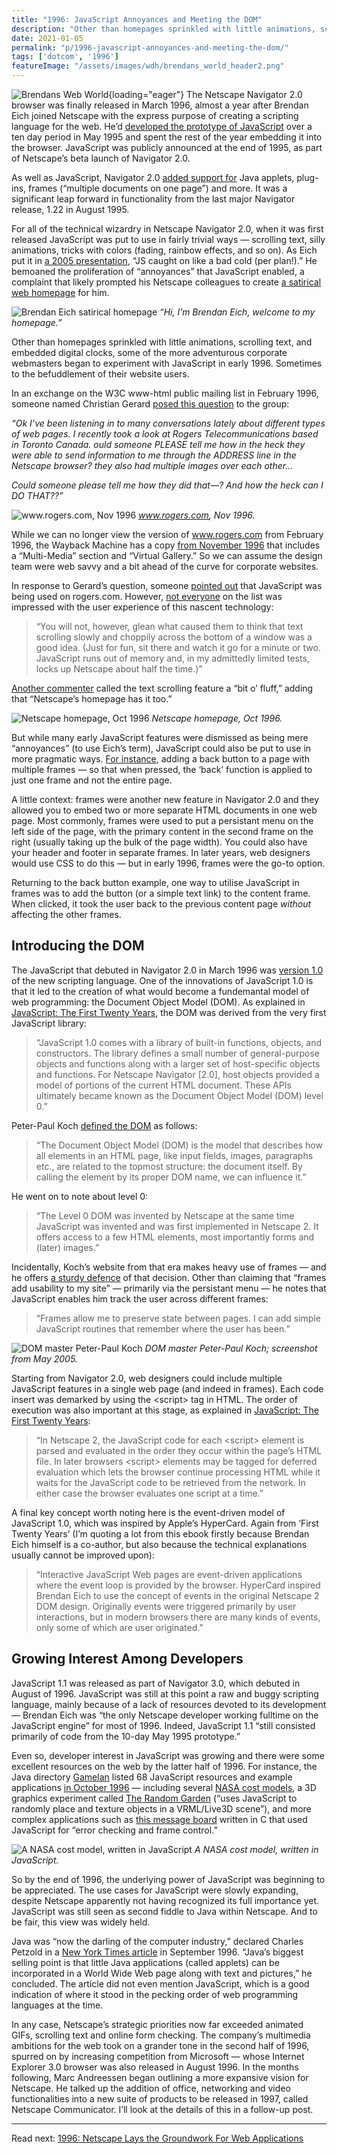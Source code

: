 ```yaml
---
title: "1996: JavaScript Annoyances and Meeting the DOM"
description: "Other than homepages sprinkled with little animations, scrolling text, and embedded digital clocks, adventurous corporate webmasters began to experiment with JavaScript in early 1996."
date: 2021-01-05
permalink: "p/1996-javascript-annoyances-and-meeting-the-dom/"
tags: ['dotcom', '1996']
featureImage: "/assets/images/wdh/brendans_world_header2.png"
---
```

![Brendans Web World](/assets/images/wdh/brendans_world_header2.png){loading="eager"}
The Netscape Navigator 2.0 browser was finally released in March 1996, almost a year after Brendan Eich joined Netscape with the express purpose of creating a scripting language for the web. He’d [developed the prototype of JavaScript](/p/1995-the-birth-of-javascript/) over a ten day period in May 1995 and spent the rest of the year embedding it into the browser. JavaScript was publicly announced at the end of 1995, as part of Netscape’s beta launch of Navigator 2.0.

As well as JavaScript, Navigator 2.0 [added support for](https://web.archive.org/web/19970614000538/http://home.netscape.com/eng/mozilla/2.0/relnotes/windows-2.0.html) Java applets, plug-ins, frames (“multiple documents on one page”) and more. It was a significant leap forward in functionality from the last major Navigator release, 1.22 in August 1995.

For all of the technical wizardry in Netscape Navigator 2.0, when it was first released JavaScript was put to use in fairly trivial ways — scrolling text, silly animations, tricks with colors (fading, rainbow effects, and so on). As Eich put it in [a 2005 presentation](https://www-archive.mozilla.org/js/language/ICFP-Keynote.ppt), “JS caught on like a bad cold (per plan!).” He bemoaned the proliferation of “annoyances” that JavaScript enabled, a complaint that likely prompted his Netscape colleagues to create [a satirical web homepage](http://web.archive.org/web/19981207072942/people.netscape.com/brendan/) for him.

![Brendan Eich satirical homepage](/assets/images/wdh/brendans_web_world-1024x575.jpg)
*“Hi, I’m Brendan Eich, welcome to my homepage.”*

Other than homepages sprinkled with little animations, scrolling text, and embedded digital clocks, some of the more adventurous corporate webmasters began to experiment with JavaScript in early 1996. Sometimes to the befuddlement of their website users.

In an exchange on the W3C www-html public mailing list in February 1996, someone named Christian Gerard [posed this question](https://lists.w3.org/Archives/Public/www-html/1996Feb/0110.html) to the group:

*“Ok I’ve been listening in to many conversations lately about different types of web pages. I recently took a look at Rogers Telecommunications based in Toronto Canada. ould someone PLEASE tell me how in the heck they were able to send information to me through the ADDRESS line in the Netscape browser? they also had multiple images over each other…*

*Could someone please tell me how they did that—? And how the heck can I DO THAT??”*

![www.rogers.com, Nov 1996](/assets/images/wdh/rogers_dotcom_nov96-1024x983.jpg)
*www.rogers.com, Nov 1996.*

While we can no longer view the version of www.rogers.com from February 1996, the Wayback Machine has a copy [from November 1996](https://web.archive.org/web/19961114043213/http://www.rogers.com/) that includes a “Multi-Media” section and “Virtual Gallery.” So we can assume the design team were web savvy and a bit ahead of the curve for corporate websites.

In response to Gerard’s question, someone [pointed out](https://lists.w3.org/Archives/Public/www-html/1996Feb/0111.html) that JavaScript was being used on rogers.com. However, [not everyone](https://lists.w3.org/Archives/Public/www-html/1996Feb/0116.html) on the list was impressed with the user experience of this nascent technology:

> “You will not, however, glean what caused them to think that text scrolling slowly and choppily across the bottom of a window was a good idea. (Just for fun, sit there and watch it go for a minute or two. JavaScript runs out of memory and, in my admittedly limited tests, locks up Netscape about half the time.)”

[Another commenter](https://lists.w3.org/Archives/Public/www-html/1996Feb/0118.html) called the text scrolling feature a “bit o’ fluff,” adding that “Netscape’s homepage has it too.”

![Netscape homepage, Oct 1996](/assets/images/wdh/netscape_homepage_oct96-1024x618.jpg)
*Netscape homepage, Oct 1996.*

But while many early JavaScript features were dismissed as being mere “annoyances” (to use Eich’s term), JavaScript could also be put to use in more pragmatic ways. [For instance](https://lists.w3.org/Archives/Public/www-html/1996Feb/0027.html), adding a back button to a page with multiple frames — so that when pressed, the ‘back’ function is applied to just one frame and not the entire page.

A little context: frames were another new feature in Navigator 2.0 and they allowed you to embed two or more separate HTML documents in one web page. Most commonly, frames were used to put a persistant menu on the left side of the page, with the primary content in the second frame on the right (usually taking up the bulk of the page width). You could also have your header and footer in separate frames. In later years, web designers would use CSS to do this — but in early 1996, frames were the go-to option.

Returning to the back button example, one way to utilise JavaScript in frames was to add the button (or a simple text link) to the content frame. When clicked, it took the user back to the previous content page _without_ affecting the other frames.

Introducing the DOM
-------------------

The JavaScript that debuted in Navigator 2.0 in March 1996 was [version 1.0](https://www.itprotoday.com/web-application-management/state-javascript-language-versions) of the new scripting language. One of the innovations of JavaScript 1.0 is that it led to the creation of what would become a fundemantal model of web programming: the Document Object Model (DOM). As explained in [JavaScript: The First Twenty Years](https://zenodo.org/record/3707008#.X6XOHVMzbDo), the DOM was derived from the very first JavaScript library:

> “JavaScript 1.0 comes with a library of built-in functions, objects, and constructors. The library defines a small number of general-purpose objects and functions along with a larger set of host-specific objects and functions. For Netscape Navigator \[2.0\], host objects provided a model of portions of the current HTML document. These APIs ultimately became known as the Document Object Model (DOM) level 0.”

Peter-Paul Koch [defined the DOM](https://web.archive.org/web/20031205223929/http://www.quirksmode.org:80/js/dom0.html) as follows:

> “The Document Object Model (DOM) is the model that describes how all elements in an HTML page, like input fields, images, paragraphs etc., are related to the topmost structure: the document itself. By calling the element by its proper DOM name, we can influence it.”

He went on to note about level 0:

> “The Level 0 DOM was invented by Netscape at the same time JavaScript was invented and was first implemented in Netscape 2. It offers access to a few HTML elements, most importantly forms and (later) images.”

Incidentally, Koch’s website from that era makes heavy use of frames — and he offers [a sturdy defence](https://web.archive.org/web/20050306230508mp_/http://www.quirksmode.org/about/frames.html) of that decision. Other than claiming that “frames add usability to my site” — primarily via the persistant menu — he notes that JavaScript enables him track the user across different frames:

> “Frames allow me to preserve state between pages. I can add simple JavaScript routines that remember where the user has been.”

![DOM master Peter-Paul Koch](/assets/images/wdh/quirksmode_frames_2003-1024x655.jpg)
*DOM master Peter-Paul Koch; screenshot from May 2005.*

Starting from Navigator 2.0, web designers could include multiple JavaScript features in a single web page (and indeed in frames). Each code insert was demarked by using the &#60;script&#62; tag in HTML. The order of execution was also important at this stage, as explained in [JavaScript: The First Twenty Years](https://zenodo.org/record/3707008#.X6XOHVMzbDo):

> “In Netscape 2, the JavaScript code for each &#60;script&#62; element is parsed and evaluated in the order they occur within the page’s HTML file. In later browsers &#60;script&#62; elements may be tagged for deferred evaluation which lets the browser continue processing HTML while it waits for the JavaScript code to be retrieved from the network. In either case the browser evaluates one script at a time.”

A final key concept worth noting here is the event-driven model of JavaScript 1.0, which was inspired by Apple’s HyperCard. Again from ‘First Twenty Years’ (I’m quoting a lot from this ebook firstly because Brendan Eich himself is a co-author, but also because the technical explanations usually cannot be improved upon):

> “Interactive JavaScript Web pages are event-driven applications where the event loop is provided by the browser. HyperCard inspired Brendan Eich to use the concept of events in the original Netscape 2 DOM design. Originally events were triggered primarily by user interactions, but in modern browsers there are many kinds of events, only some of which are user originated.”

Growing Interest Among Developers
---------------------------------

JavaScript 1.1 was released as part of Navigator 3.0, which debuted in August of 1996. JavaScript was still at this point a raw and buggy scripting language, mainly because of a lack of resources devoted to its development — Brendan Eich was “the only Netscape developer working fulltime on the JavaScript engine” for most of 1996. Indeed, JavaScript 1.1 “still consisted primarily of code from the 10-day May 1995 prototype.”

Even so, developer interest in JavaScript was growing and there were some excellent resources on the web by the latter half of 1996. For instance, the Java directory [Gamelan](https://web.archive.org/web/19961220054020/http://www.gamelan.com/) listed 68 JavaScript resources and example applications [in October 1996](https://web.archive.org/web/19961022194345/http://www.gamelan.com:80/pages/Gamelan.related.javascript.html#5736) — including several [NASA cost models](https://web.archive.org/web/19970522091306/http://www.jsc.nasa.gov/bu2/TOC.html), a 3D graphics experiment called [The Random Garden](https://web.archive.org/web/19961224195218/http://www.neosoft.com/~pdalberg/VRMLs/random_garden.html) (“uses JavaScript to randomly place and texture objects in a VRML/Live3D scene”), and more complex applications such as [this message board](https://web.archive.org/web/19971222051554/http://heraclea.it/messaggi/) written in C that used JavaScript for “error checking and frame control.”

![A NASA cost model, written in JavaScript](/assets/images/wdh/NASA_javascript-1024x721.jpg)
*A NASA cost model, written in JavaScript.*

So by the end of 1996, the underlying power of JavaScript was beginning to be appreciated. The use cases for JavaScript were slowly expanding, despite Netscape apparently not having recognized its full importance yet. JavaScript was still seen as second fiddle to Java within Netscape. And to be fair, this view was widely held.

Java was “now the darling of the computer industry,” declared Charles Petzold in a [New York Times article](https://www.nytimes.com/1996/09/09/business/programming-languages-survivors-and-wannabes.html?searchResultPosition=10) in September 1996. “Java’s biggest selling point is that little Java applications (called applets) can be incorporated in a World Wide Web page along with text and pictures,” he concluded. The article did not even mention JavaScript, which is a good indication of where it stood in the pecking order of web programming languages at the time.

In any case, Netscape’s strategic priorities now far exceeded animated GIFs, scrolling text and online form checking. The company’s multimedia ambitions for the web took on a grander tone in the second half of 1996, spurred on by increasing competition from Microsoft — whose Internet Explorer 3.0 browser was also released in August 1996. In the months following, Marc Andreessen began outlining a more expansive vision for Netscape. He talked up the addition of office, networking and video functionalities into a new suite of products to be released in 1997, called Netscape Communicator. I’ll look at the details of this in a follow-up post.

***

Read next: [1996: Netscape Lays the Groundwork For Web Applications](/p/1996-netscape-lays-the-groundwork-for-web-applications/)